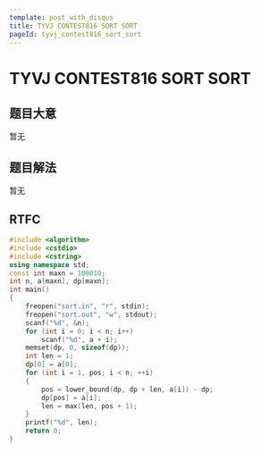 ```yaml
---
template: post_with_disqus
title: TYVJ CONTEST816 SORT SORT
pageId: tyvj_contest816_sort_sort
---
```


# TYVJ CONTEST816 SORT SORT
<span id="poem"></span><script>$(function(){$.ajax('/api/poem?rnd='+Date.now()+Math.random()).done(function(data){$('#poem').text(data);});});</script>
## 题目大意
暂无

## 题目解法
暂无

## RTFC

```cpp
#include <algorithm>
#include <cstdio>
#include <cstring>
using namespace std;
const int maxn = 100010;
int n, a[maxn], dp[maxn];
int main()
{
    freopen("sort.in", "r", stdin);
    freopen("sort.out", "w", stdout);
    scanf("%d", &n);
    for (int i = 0; i < n; i++)
        scanf("%d", a + i);
    memset(dp, 0, sizeof(dp));
    int len = 1;
    dp[0] = a[0];
    for (int i = 1, pos; i < n; ++i)
    {
        pos = lower_bound(dp, dp + len, a[i]) - dp;
        dp[pos] = a[i];
        len = max(len, pos + 1);
    }
    printf("%d", len);
    return 0;
}
```
<div id="__comment"></div>
